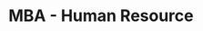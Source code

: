 ---
title: MBA - Human Resource
organization: Jiwaji University (Autonomous)
organizationUrl: http://www.jiwaji.edu/default.asp
location: Gwalior, MP
start: 2016-04-16
end: 2018-10-01
---